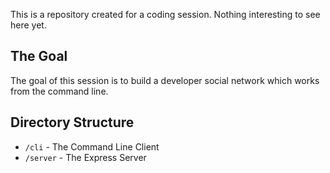 This is a repository created for a coding session. Nothing interesting to see here yet.

## The Goal
The goal of this session is to build a developer social network which works from the command line.

## Directory Structure
- `/cli` - The Command Line Client
- `/server` - The Express Server

